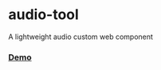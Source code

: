 # audio-tool

A lightweight audio custom web component

### [Demo](http://www.kevinmlogan.com/audio-tool/)
